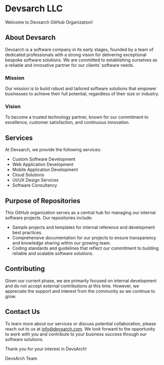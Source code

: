 # Devsarch LLC

Welcome to Devsarch GitHub Organization!

## About Devsarch

Devsarch is a software company in its early stages, founded by a team of dedicated professionals with a strong vision for delivering exceptional bespoke software solutions. We are committed to establishing ourselves as a reliable and innovative partner for our clients' software needs.

### Mission

Our mission is to build robust and tailored software solutions that empower businesses to achieve their full potential, regardless of their size or industry.

### Vision

To become a trusted technology partner, known for our commitment to excellence, customer satisfaction, and continuous innovation.

## Services

At Devsarch, we provide the following services:

- Custom Software Development
- Web Application Development
- Mobile Application Development
- Cloud Solutions
- UI/UX Design Services
- Software Consultancy

## Purpose of Repositories

This GitHub organization serves as a central hub for managing our internal software projects. Our repositories include:

- Sample projects and templates for internal reference and development best practices.
- Comprehensive documentation for our projects to ensure transparency and knowledge sharing within our growing team.
- Coding standards and guidelines that reflect our commitment to building reliable and scalable software solutions.

## Contributing

Given our current phase, we are primarily focused on internal development and do not accept external contributions at this time. However, we appreciate the support and interest from the community as we continue to grow.

## Contact Us

To learn more about our services or discuss potential collaboration, please reach out to us at info@devsarch.com. We look forward to the opportunity to work with you and contribute to your business success through our software solutions.

Thank you for your interest in DevsArch!

DevsArch Team
